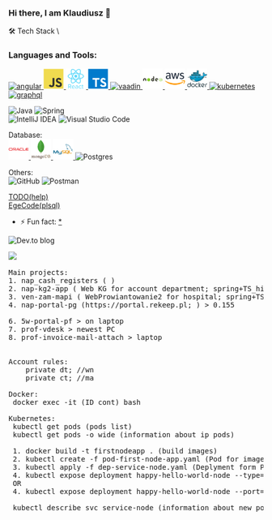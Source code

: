 ### Hi there, I am Klaudiusz 👋

🛠  Tech Stack \
<h3 align="left">Languages and Tools:</h3>
<p align="left"> 
<a href="https://angular.io" target="_blank"> <img src="https://angular.io/assets/images/logos/angular/angular.svg" alt="angular" width="40" height="40"/> </a> 
<a href="https://developer.mozilla.org/en-US/docs/Web/JavaScript" target="_blank"> <img src="https://raw.githubusercontent.com/devicons/devicon/master/icons/javascript/javascript-original.svg" alt="javascript" width="40" height="40"/> </a> 
<a href="https://reactjs.org/" target="_blank"> <img src="https://raw.githubusercontent.com/devicons/devicon/master/icons/react/react-original-wordmark.svg" alt="react" width="40" height="40"/> </a> <a href="https://www.typescriptlang.org/" target="_blank"> <img src="https://raw.githubusercontent.com/devicons/devicon/master/icons/typescript/typescript-original.svg" alt="typescript" width="40" height="40"/> </a> 
<a href="https://vaadin.com/" target="_blank"> <img src="https://img.shields.io/badge/-Vaadin-blue" alt="vaadin" width="40" height="40"/> </a>   
<a href="https://nodejs.org" target="_blank"> <img src="https://raw.githubusercontent.com/devicons/devicon/master/icons/nodejs/nodejs-original-wordmark.svg" alt="nodejs" width="40" height="40"/> </a> 
<a href="https://aws.amazon.com" target="_blank"> <img src="https://raw.githubusercontent.com/devicons/devicon/master/icons/amazonwebservices/amazonwebservices-original-wordmark.svg" alt="aws" width="40" height="40"/> </a> 
<a href="https://www.docker.com/" target="_blank"> <img src="https://raw.githubusercontent.com/devicons/devicon/master/icons/docker/docker-original-wordmark.svg" alt="docker" width="40" height="40"/> </a> 
<a href="https://kubernetes.io" target="_blank"> <img src="https://www.vectorlogo.zone/logos/kubernetes/kubernetes-icon.svg" alt="kubernetes" width="40" height="40"/> 
<a href="https://graphql.org" target="_blank"> <img src="https://www.vectorlogo.zone/logos/graphql/graphql-icon.svg" alt="graphql" width="40" height="40"/> </a> 
</p>  
  
  

![Java](https://img.shields.io/badge/java-%23ED8B00.svg?style=for-the-badge&logo=java&logoColor=white)
![Spring](https://img.shields.io/badge/spring-%236DB33F.svg?style=for-the-badge&logo=spring&logoColor=white)</br>
![IntelliJ IDEA](https://img.shields.io/badge/IntelliJIDEA-000000.svg?style=for-the-badge&logo=intellij-idea&logoColor=white)
![Visual Studio Code](https://img.shields.io/badge/Visual%20Studio%20Code-0078d7.svg?style=for-the-badge&logo=visual-studio-code&logoColor=white) </br>

Database: \
<a href="https://www.oracle.com/" target="_blank"> <img src="https://raw.githubusercontent.com/devicons/devicon/master/icons/oracle/oracle-original.svg" alt="oracle" width="40" height="40"/> </a>
<a href="https://www.mongodb.com/" target="_blank"> <img src="https://raw.githubusercontent.com/devicons/devicon/master/icons/mongodb/mongodb-original-wordmark.svg" alt="mongodb" width="40" height="40"/> </a> 
<a href="https://www.mysql.com/" target="_blank"> <img src="https://raw.githubusercontent.com/devicons/devicon/master/icons/mysql/mysql-original-wordmark.svg" alt="mysql" width="40" height="40"/> </a> 
![Postgres](https://img.shields.io/badge/postgres-%23316192.svg?style=for-the-badge&logo=postgresql&logoColor=white) </br>

Others: \
![GitHub](https://img.shields.io/badge/github-%23121011.svg?style=for-the-badge&logo=github&logoColor=white)
![Postman](https://img.shields.io/badge/Postman-FF6C37?style=for-the-badge&logo=postman&logoColor=white) </br>

<a href="https://github.com/ClaudePlos/helpdesk/blob/main/todo.md" target="_blank"><h8>TODO(help)</h8></a> </br>
<a href="https://github.com/ClaudePlos/PlSql_oracle/tree/master/public_html" target="_blank"><h8>EgeCode(plsql)</h8></a> 
- ⚡ Fun fact: <a href=" https://claudeplos.github.io/kskowronski" target="_blank"><h8>*</h8></a> 

![Dev.to blog](https://img.shields.io/badge/dev.to-0A0A0A?style=for-the-badge&logo=dev.to&logoColor=white)


![](https://komarev.com/ghpvc/?username=your-github-username&color=green)



<!--
**ClaudePlos/ClaudePlos** is a ✨ _special_ ✨ repository because its `README.md` (this file) appears on your GitHub profile.

Here are some ideas to get you started:

- 🔭 I’m currently working on ...
- 🌱 I’m currently learning ...
- 👯 I’m looking to collaborate on ...
- 🤔 I’m looking for help with ...
- 💬 Ask me about ...
- 📫 How to reach me: ...
- 😄 Pronouns: ...
- ⚡ Fun fact: https://claudeplos.github.io/kskowronski
-->

<pre>
Main projects:
1. nap_cash_registers ( )
2. nap-kg2-app ( Web KG for account department; spring+TS_hilla; nap_docker2:dockerapp; ) > 0.155
3. ven-zam-mapi ( WebProwiantowanie2 for hospital; spring+TS_hilla; nap_docker2:dockerapp; ) http://192.168.0.144:8088/ > 0.155
4. nap-portal-pg (https://portal.rekeep.pl; ) > 0.155 

6. 5w-portal-pf > on laptop
7. prof-vdesk > newest PC
8. prof-invoice-mail-attach > laptop


Account rules:
    private dt; //wn
    private ct; //ma
    
Docker:
 docker exec -it (ID cont) bash
 
Kubernetes:
 kubectl get pods (pods list)
 kubectl get pods -o wide (information about ip pods) 
 
 1. docker build -t firstnodeapp . (build images)
 2. kubectl create -f pod-first-node-app.yaml (Pod for images)
 3. kubectl apply -f dep-service-node.yaml (Deplyment form Pod)
 4. kubectl expose deployment happy-hello-world-node --type=NodePort --name=service-node (add pod deployment to network)
 OR
 4. kubectl expose deployment happy-hello-world-node --port=9999 --target-port=1111  --name=service-node --type=LoadBalancer (add pod deployment to network with your port)
 
 kubectl describe svc service-node (information about new port for tour app) OR kubectl get services
</pre>
